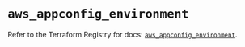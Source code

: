 # `aws_appconfig_environment`

Refer to the Terraform Registry for docs: [`aws_appconfig_environment`](https://registry.terraform.io/providers/hashicorp/aws/5.89.0/docs/resources/appconfig_environment).
